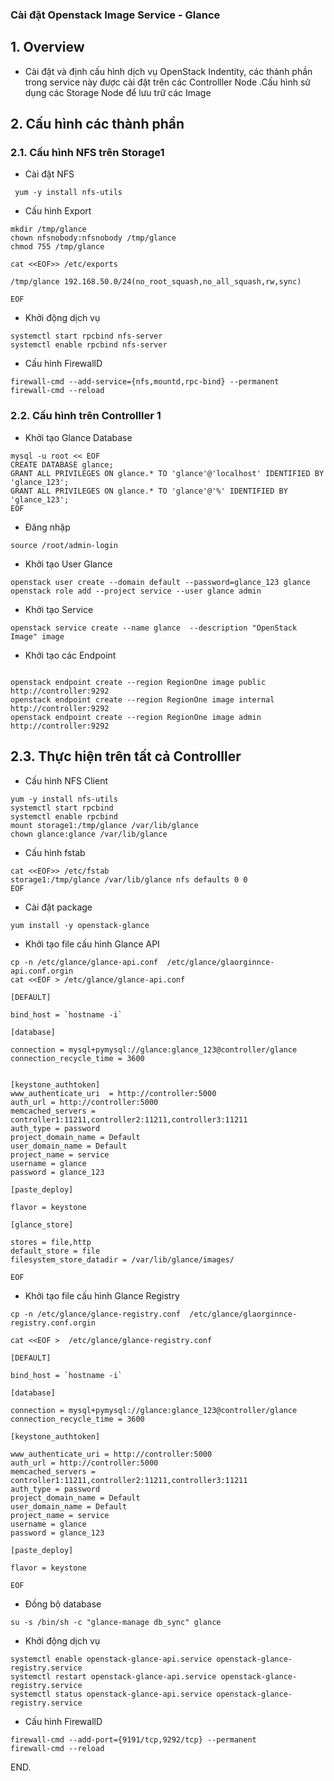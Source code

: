 


### Cài đặt Openstack Image Service - Glance

## 1. Overview

- Cài đặt và định cấu hình dịch vụ  OpenStack Indentity, các thành phần trong service này được cài đặt trên các Controlller Node  .Cấu hình sử dụng các Storage Node để lưu trữ các Image



## 2. Cấu hình các thành phần


### 2.1. Cấu hình NFS trên Storage1

- Cài đặt NFS
```
 yum -y install nfs-utils
```

- Cấu hình Export
```
mkdir /tmp/glance
chown nfsnobody:nfsnobody /tmp/glance
chmod 755 /tmp/glance

cat <<EOF>> /etc/exports

/tmp/glance 192.168.50.0/24(no_root_squash,no_all_squash,rw,sync)

EOF
```

- Khởi động dịch vụ
```
systemctl start rpcbind nfs-server 
systemctl enable rpcbind nfs-server 
```

- Cấu hình FirewallD
```
firewall-cmd --add-service={nfs,mountd,rpc-bind} --permanent 
firewall-cmd --reload 
```

### 2.2. Cấu hình trên Controlller 1


- Khởi tạo Glance Database
```
mysql -u root << EOF
CREATE DATABASE glance; 
GRANT ALL PRIVILEGES ON glance.* TO 'glance'@'localhost' IDENTIFIED BY 'glance_123';
GRANT ALL PRIVILEGES ON glance.* TO 'glance'@'%' IDENTIFIED BY 'glance_123';
EOF
```

- Đăng nhập

```
source /root/admin-login
```

- Khởi tạo User Glance
```
openstack user create --domain default --password=glance_123 glance
openstack role add --project service --user glance admin
```

- Khởi tạo Service
```
openstack service create --name glance  --description "OpenStack Image" image
```

- Khởi tạo các Endpoint
```

openstack endpoint create --region RegionOne image public http://controller:9292
openstack endpoint create --region RegionOne image internal http://controller:9292
openstack endpoint create --region RegionOne image admin http://controller:9292
```


## 2.3. Thực hiện trên tất cả Controlller


- Cấu hình NFS Client
```
yum -y install nfs-utils
systemctl start rpcbind 
systemctl enable rpcbind 
mount storage1:/tmp/glance /var/lib/glance
chown glance:glance /var/lib/glance
```

- Cấu hình fstab
```
cat <<EOF>> /etc/fstab
storage1:/tmp/glance /var/lib/glance nfs defaults 0 0
EOF
```

- Cài đặt package 
```
yum install -y openstack-glance

```

- Khởi tạo file cấu hình Glance API
```
cp -n /etc/glance/glance-api.conf  /etc/glance/glaorginnce-api.conf.orgin
cat <<EOF > /etc/glance/glance-api.conf 

[DEFAULT]

bind_host = `hostname -i`

[database]

connection = mysql+pymysql://glance:glance_123@controller/glance
connection_recycle_time = 3600


[keystone_authtoken]
www_authenticate_uri  = http://controller:5000
auth_url = http://controller:5000
memcached_servers = controller1:11211,controller2:11211,controller3:11211
auth_type = password
project_domain_name = Default
user_domain_name = Default
project_name = service
username = glance
password = glance_123

[paste_deploy]

flavor = keystone

[glance_store]

stores = file,http
default_store = file
filesystem_store_datadir = /var/lib/glance/images/

EOF

```

- Khởi tạo file cấu hình Glance Registry 
```
cp -n /etc/glance/glance-registry.conf  /etc/glance/glaorginnce-registry.conf.orgin

cat <<EOF >  /etc/glance/glance-registry.conf

[DEFAULT]

bind_host = `hostname -i`

[database]

connection = mysql+pymysql://glance:glance_123@controller/glance
connection_recycle_time = 3600

[keystone_authtoken]

www_authenticate_uri = http://controller:5000
auth_url = http://controller:5000
memcached_servers = controller1:11211,controller2:11211,controller3:11211
auth_type = password
project_domain_name = Default
user_domain_name = Default
project_name = service
username = glance
password = glance_123

[paste_deploy]

flavor = keystone

EOF
```


- Đồng bộ database
```
su -s /bin/sh -c "glance-manage db_sync" glance
```


- Khởi động dịch vụ 
```
systemctl enable openstack-glance-api.service openstack-glance-registry.service
systemctl restart openstack-glance-api.service openstack-glance-registry.service
systemctl status openstack-glance-api.service openstack-glance-registry.service

```

- Cấu hình FirewallD
```
firewall-cmd --add-port={9191/tcp,9292/tcp} --permanent 
firewall-cmd --reload 
```




END.